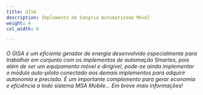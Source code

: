 ```yaml
---
title: GISA
description: Implemento de Sangria Automatizada Móvel
weight: 4
col_width: 6

---
```

###### O GISA é um eficiente gerador de energia desenvolvido especialmente para trabalhar em conjunto com os implementos de automação Smartex, pois além de ser um equipamento móvel e dirigível, pode-se ainda implementar o módulo auto-piloto conectado aos demais implementos para adquirir autonomia e precisão. É um importante complemento para gerar economia e eficiência a todo sistema MSA Mobile... Em breve mais informações!